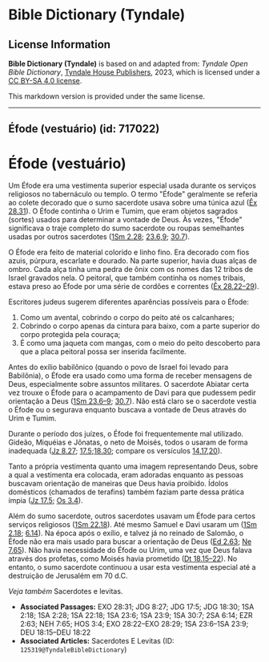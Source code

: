# Bible Dictionary (Tyndale)

## License Information

**Bible Dictionary (Tyndale)** is based on and adapted from: _Tyndale Open Bible Dictionary_, [Tyndale House Publishers](https://tyndaleopenresources.com/), 2023, which is licensed under a [CC BY-SA 4.0 license](https://creativecommons.org/licenses/by-sa/4.0/legalcode.en).

This markdown version is provided under the same license.



--------------------------------

## Éfode (vestuário) (id: 717022)

Éfode (vestuário)
=================

Um Éfode era uma vestimenta superior especial usada durante os serviços religiosos no tabernáculo ou templo. O termo "Éfode" geralmente se referia ao colete decorado que o sumo sacerdote usava sobre uma túnica azul ([Êx 28\.31](https://ref.ly/Exod28:31)). O Éfode continha o Urim e Tumim, que eram objetos sagrados (sortes) usados para determinar a vontade de Deus. Às vezes, "Éfode" significava o traje completo do sumo sacerdote ou roupas semelhantes usadas por outros sacerdotes ([1Sm 2\.28](https://ref.ly/1Sam2:28); [23\.6,9](https://ref.ly/1Sam23:6,1Sam23:9); [30\.7](https://ref.ly/1Sam30:7)).

O Éfode era feito de material colorido e linho fino. Era decorado com fios azuis, púrpura, escarlate e dourado. Na parte superior, havia duas alças de ombro. Cada alça tinha uma pedra de ônix com os nomes das 12 tribos de Israel gravados nela. O peitoral, que também continha os nomes tribais, estava preso ao Éfode por uma série de cordões e correntes ([Êx 28\.22–29](https://ref.ly/Exod28:22-Exod28:29)).

Escritores judeus sugerem diferentes aparências possíveis para o Éfode:

1. Como um avental, cobrindo o corpo do peito até os calcanhares;
2. Cobrindo o corpo apenas da cintura para baixo, com a parte superior do corpo protegida pela couraça;
3. É como uma jaqueta com mangas, com o meio do peito descoberto para que a placa peitoral possa ser inserida facilmente.

Antes do exílio babilônico (quando o povo de Israel foi levado para Babilônia), o Éfode era usado como uma forma de receber mensagens de Deus, especialmente sobre assuntos militares. O sacerdote Abiatar certa vez trouxe o Éfode para o acampamento de Davi para que pudessem pedir orientação a Deus ([1Sm 23\.6–9](https://ref.ly/1Sam23:6-1Sam23:9); [30\.7](https://ref.ly/1Sam30:7)). Não está claro se o sacerdote vestia o Éfode ou o segurava enquanto buscava a vontade de Deus através do Urim e Tumim.

Durante o período dos juízes, o Éfode foi frequentemente mal utilizado. Gideão, Miquéias e Jônatas, o neto de Moisés, todos o usaram de forma inadequada ([Jz 8\.27](https://ref.ly/Judg8:27); [17\.5](https://ref.ly/Judg17:5);[18\.30](https://ref.ly/Judg18:30); compare os versículos [14](https://ref.ly/Judg18:14),[17](https://ref.ly/Judg18:17),[20](https://ref.ly/Judg18:20)).

Tanto a própria vestimenta quanto uma imagem representando Deus, sobre a qual a vestimenta era colocada, eram adoradas enquanto as pessoas buscavam orientação de maneiras que Deus havia proibido. Ídolos domésticos (chamados de terafins) também faziam parte dessa prática ímpia ([Jz 17\.5](https://ref.ly/Judg17:5); [Os 3\.4](https://ref.ly/Hos3:4)).

Além do sumo sacerdote, outros sacerdotes usavam um Éfode para certos serviços religiosos ([1Sm 22\.18](https://ref.ly/1Sam22:18)). Até mesmo Samuel e Davi usaram um ([1Sm 2\.18](https://ref.ly/1Sam2:18); [6\.14](https://ref.ly/2Sam6:14)). Na época após o exílio, e talvez já no reinado de Salomão, o Éfode não era mais usado para buscar a orientação de Deus ([Ed 2\.63](https://ref.ly/Ezra2:63); [Ne 7\.65](https://ref.ly/Neh7:65)). Não havia necessidade do Éfode ou Urim, uma vez que Deus falava através dos profetas, como Moisés havia prometido ([Dt 18\.15–22](https://ref.ly/Deut18:15-Deut18:22)). No entanto, o sumo sacerdote continuou a usar esta vestimenta especial até a destruição de Jerusalém em 70 d.C.

*Veja também* Sacerdotes e levitas.

* **Associated Passages:** EXO 28:31; JDG 8:27; JDG 17:5; JDG 18:30; 1SA 2:18; 1SA 2:28; 1SA 22:18; 1SA 23:6; 1SA 23:9; 1SA 30:7; 2SA 6:14; EZR 2:63; NEH 7:65; HOS 3:4; EXO 28:22–EXO 28:29; 1SA 23:6–1SA 23:9; DEU 18:15–DEU 18:22
* **Associated Articles:** Sacerdotes E Levitas (ID: `125319@TyndaleBibleDictionary`)

